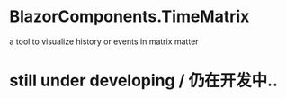 # BlazorComponents.TimeMatrix
a tool to visualize history or events in matrix matter

# still under developing / 仍在开发中.. 
